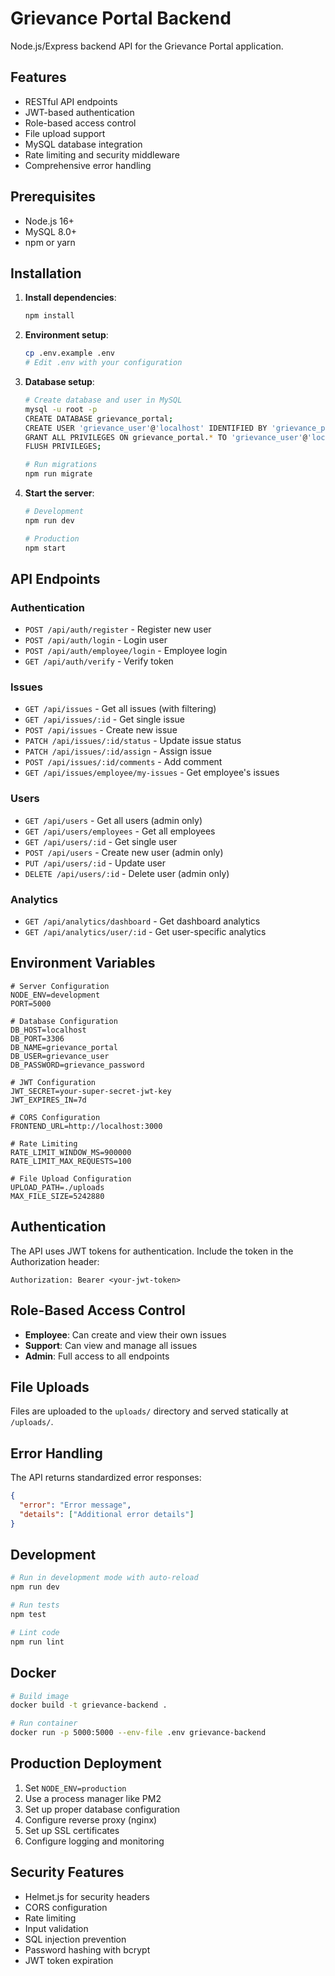 
# Grievance Portal Backend

Node.js/Express backend API for the Grievance Portal application.

## Features

- RESTful API endpoints
- JWT-based authentication
- Role-based access control
- File upload support
- MySQL database integration
- Rate limiting and security middleware
- Comprehensive error handling

## Prerequisites

- Node.js 16+ 
- MySQL 8.0+
- npm or yarn

## Installation

1. **Install dependencies**:
   ```bash
   npm install
   ```

2. **Environment setup**:
   ```bash
   cp .env.example .env
   # Edit .env with your configuration
   ```

3. **Database setup**:
   ```bash
   # Create database and user in MySQL
   mysql -u root -p
   CREATE DATABASE grievance_portal;
   CREATE USER 'grievance_user'@'localhost' IDENTIFIED BY 'grievance_password';
   GRANT ALL PRIVILEGES ON grievance_portal.* TO 'grievance_user'@'localhost';
   FLUSH PRIVILEGES;
   
   # Run migrations
   npm run migrate
   ```

4. **Start the server**:
   ```bash
   # Development
   npm run dev
   
   # Production
   npm start
   ```

## API Endpoints

### Authentication
- `POST /api/auth/register` - Register new user
- `POST /api/auth/login` - Login user
- `POST /api/auth/employee/login` - Employee login
- `GET /api/auth/verify` - Verify token

### Issues
- `GET /api/issues` - Get all issues (with filtering)
- `GET /api/issues/:id` - Get single issue
- `POST /api/issues` - Create new issue
- `PATCH /api/issues/:id/status` - Update issue status
- `PATCH /api/issues/:id/assign` - Assign issue
- `POST /api/issues/:id/comments` - Add comment
- `GET /api/issues/employee/my-issues` - Get employee's issues

### Users
- `GET /api/users` - Get all users (admin only)
- `GET /api/users/employees` - Get all employees
- `GET /api/users/:id` - Get single user
- `POST /api/users` - Create new user (admin only)
- `PUT /api/users/:id` - Update user
- `DELETE /api/users/:id` - Delete user (admin only)

### Analytics
- `GET /api/analytics/dashboard` - Get dashboard analytics
- `GET /api/analytics/user/:id` - Get user-specific analytics

## Environment Variables

```env
# Server Configuration
NODE_ENV=development
PORT=5000

# Database Configuration
DB_HOST=localhost
DB_PORT=3306
DB_NAME=grievance_portal
DB_USER=grievance_user
DB_PASSWORD=grievance_password

# JWT Configuration
JWT_SECRET=your-super-secret-jwt-key
JWT_EXPIRES_IN=7d

# CORS Configuration
FRONTEND_URL=http://localhost:3000

# Rate Limiting
RATE_LIMIT_WINDOW_MS=900000
RATE_LIMIT_MAX_REQUESTS=100

# File Upload Configuration
UPLOAD_PATH=./uploads
MAX_FILE_SIZE=5242880
```

## Authentication

The API uses JWT tokens for authentication. Include the token in the Authorization header:

```
Authorization: Bearer <your-jwt-token>
```

## Role-Based Access Control

- **Employee**: Can create and view their own issues
- **Support**: Can view and manage all issues
- **Admin**: Full access to all endpoints

## File Uploads

Files are uploaded to the `uploads/` directory and served statically at `/uploads/`.

## Error Handling

The API returns standardized error responses:

```json
{
  "error": "Error message",
  "details": ["Additional error details"]
}
```

## Development

```bash
# Run in development mode with auto-reload
npm run dev

# Run tests
npm test

# Lint code
npm run lint
```

## Docker

```bash
# Build image
docker build -t grievance-backend .

# Run container
docker run -p 5000:5000 --env-file .env grievance-backend
```

## Production Deployment

1. Set `NODE_ENV=production`
2. Use a process manager like PM2
3. Set up proper database configuration
4. Configure reverse proxy (nginx)
5. Set up SSL certificates
6. Configure logging and monitoring

## Security Features

- Helmet.js for security headers
- CORS configuration
- Rate limiting
- Input validation
- SQL injection prevention
- Password hashing with bcrypt
- JWT token expiration

